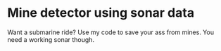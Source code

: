 # Mine detector using sonar data
Want a submarine ride? Use my code to save your ass from mines. You need a working sonar though.
